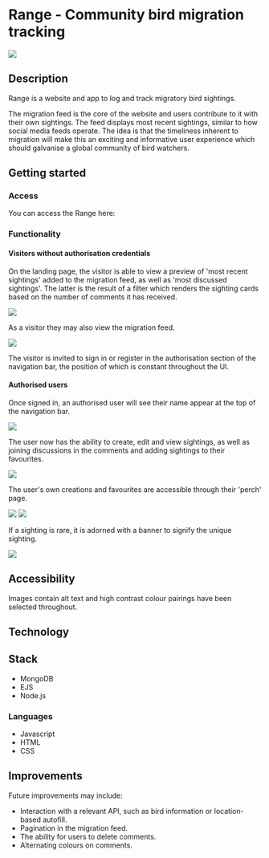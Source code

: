 # Range - Community bird migration tracking

![](./assets/readme%20images/index.png)

## Description

Range is a website and app to log and track migratory bird sightings. 

The migration feed is the core of the website and users contribute to it with their own sightings. The feed displays most recent sightings, similar to how social media feeds operate. The idea is that the timeliness inherent to migration will make this an exciting and informative user experience which should galvanise a global community of bird watchers.

## Getting started

### Access

You can access the Range here: 

### Functionality

#### Visitors without authorisation credentials

On the landing page, the visitor is able to view a preview of 'most recent sightings' added to the migration feed, as well as 'most discussed sightings'. The latter is the result of a filter which renders the sighting cards based on the number of comments it has received. 

![](./assets/readme%20images/index2.png)

As a visitor they may also view the migration feed.

![](./assets/readme%20images/migration-feed.png)

The visitor is invited to sign in or register in the authorisation section of the navigation bar, the position of which is constant throughout the UI. 



#### Authorised users

Once signed in, an authorised user will see their name appear at the top of the navigation bar.

![](./assets/readme%20images/logged-in.png)

The user now has the ability to create, edit and view sightings, as well as joining discussions in the comments and adding sightings to their favourites.

![](./assets/readme%20images/add%20sighting.png)

The user's own creations and favourites are accessible through their 'perch' page. 

![](./assets/readme%20images/perch1.png)
![](./assets/readme%20images/perch2.png)

If a sighting is rare, it is adorned with a banner to signify the unique sighting.

![](./assets/readme%20images/rare.png)

## Accessibility

Images contain alt text and high contrast colour pairings have been selected throughout.

## Technology

## Stack

- MongoDB
- EJS
- Node.js

### Languages
- Javascript
- HTML
- CSS

## Improvements

Future improvements may include: 

* Interaction with a relevant API, such as bird information or location-based autofill.
* Pagination in the migration feed.
* The ability for users to delete comments.
* Alternating colours on comments.